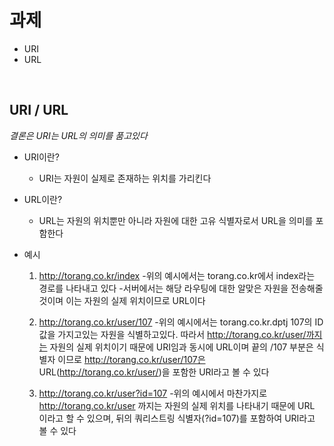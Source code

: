 # 과제

* URI
* URL

<br>

## URI / URL
   
*결론은 URI는 URL의 의미를 품고있다*

* URI이란?
    * URI는 자원이 실제로 존재하는 위치를 가리킨다

* URL이란?
    * URL는 자원의 위치뿐만 아니라 자원에 대한 고유 식별자로서 URL을 의미를 포함한다
    
* 예시
    1. http://torang.co.kr/index
        -위의 예시에서는 torang.co.kr에서 index라는 경로를 나타내고 있다
        -서버에서는 해당 라우팅에 대한 알맞은 자원을 전송해줄 것이며 이는 자원의 실제 위치이므로 URL이다

    2. http://torang.co.kr/user/107
        -위의 예시에서는 torang.co.kr.dptj 107의 ID값을 가지고있는 자원을 식별하고있다. 따라서 http://torang.co.kr/user/까지는 자원의 실제 위치이기 때문에 URI임과 동시에 URL이며 끝의 /107 부분은 식별자 이므로 http://torang.co.kr/user/107은 URL(http://torang.co.kr/user/)을 포함한 URI라고 볼 수 있다

    3. http://torang.co.kr/user?id=107
        -위의 예시에서 마찬가지로 http://torang.co.kr/user 까지는 자원의 실제 위치를 나타내기 때문에 URL 이라고 할 수 있으며, 뒤의 쿼리스트링 식별자(?id=107)를 포함하여 URI라고 볼 수 있다

